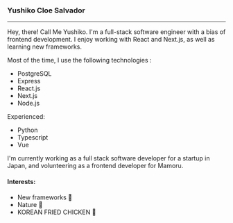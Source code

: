 ### Yushiko Cloe Salvador

<hr> 

Hey, there! Call Me Yushiko. I'm a full-stack software engineer with a bias of frontend development. I enjoy working with React and Next.js, as well as learning new frameworks.

Most of the time, I use the following technologies :
- PostgreSQL
- Express
- React.js
- Next.js
- Node.js

Experienced:  
- Python
- Typescript
- Vue

I'm currently working as a full stack software developer for a startup in Japan, and volunteering as a frontend developer for Mamoru. 

#### Interests: 
- New frameworks 👀
- Nature 🍃
- KOREAN FRIED CHICKEN 🍗
<br>



<!--
**yushisalvador/yushisalvador** is a ✨ _special_ ✨ repository because its `README.md` (this file) appears on your GitHub profile.

Here are some ideas to get you started:

- 🔭 I’m currently working on ...
- 🌱 I’m currently learning ...
- 👯 I’m looking to collaborate on ...
- 🤔 I’m looking for help with ...
- 💬 Ask me about ...
- 📫 How to reach me: ...
- 😄 Pronouns: ...
- ⚡ Fun fact: ...
-->
